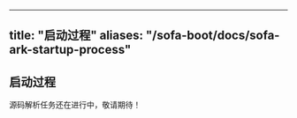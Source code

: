 
---
title: "启动过程"
aliases: "/sofa-boot/docs/sofa-ark-startup-process"
---
## 启动过程

源码解析任务还在进行中，敬请期待！
